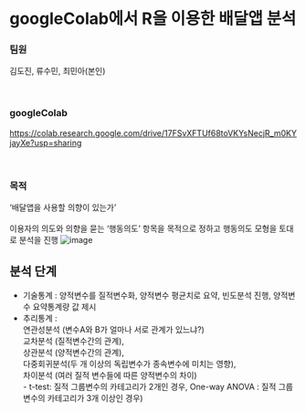 # googleColab에서 R을 이용한 배달앱 분석


### 팀원
김도진, 류수민, 최민아(본인)

<br>

### googleColab
https://colab.research.google.com/drive/17FSvXFTUf68toVKYsNecjR_m0KYjayXe?usp=sharing

<br>

### 목적
 ‘배달앱을 사용할 의향이 있는가’<br><br>
 이용자의 의도와 의향을 묻는 ‘행동의도’ 항목을 목적으로 정하고 행동의도 모형을 토대로 분석을 진행
![image](https://github.com/aminii00/DeliveryApp/assets/89954944/f621fd1f-3644-4975-b672-ac891a1a10a7)

## 분석 단계
- 기술통계 : 양적변수를 질적변수화, 양적변수 평균치로 요약, 빈도분석 진행, 양적변수 요약통계량 값 제시
- 추리통계 : <br>
             연관성분석 (변수A와 B가 얼마나 서로 관계가 있느냐?) <br>
             교차분석 (질적변수간의 관계),<br>
             상관분석 (양적변수간의 관계),<br>
             다중회귀분석(두 개 이상의 독립변수가 종속변수에 미치는 영향),<br>
             차이분석 (여러 질적 변수들에 따른 양적변수의 차이) <br>
              - t-test: 질적 그룹변수의 카테고리가 2개인 경우, One-way ANOVA : 질적 그룹변수의 카테고리가 3개 이상인 경우) <br>
